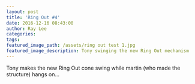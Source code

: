 ```yaml
---
layout: post
title: 'Ring Out #4'
date: 2016-12-16 08:43:00
author: Ray Lee
categories:
tags:
featured_image_path: /assets/ring out test 1.jpg
featured_image_description: Tony swinging the new Ring Out mechanism
---
```



Tony makes the new Ring Out cone swing while martin (who made the structure) hangs on...